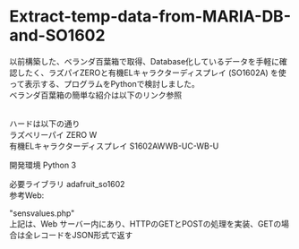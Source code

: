 # Extract-temp-data-from-MARIA-DB-and-SO1602<br>

以前構築した、ベランダ百葉箱で取得、Database化しているデータを手軽に確認したく、ラズパイZEROと有機ELキャラクターディスプレイ (SO1602A) を使って表示する、プログラムをPythonで検討しました。<BR>
ベランダ百葉箱の簡単な紹介は以下のリンク参照 <BR>
<a href="https://kazuho-e-blog.tokyo/?p=1184"></a> <BR>

ハードは以下の通り <br>
ラズベリーパイ ZERO W <br>
有機ELキャラクターディスプレイ S1602AWWB-UC-WB-U <br>

開発環境
Python 3 <br>

必要ライブラリ
adafruit_so1602<br>
参考Web: <a href="https://qiita.com/daisuzu_/items/dad8c99a01f55a7ee704"></a>

"sensvalues.php"<br>
上記は、Web サーバー内にあり、HTTPのGETとPOSTの処理を実装、GETの場合は全レコードをJSON形式で返す


